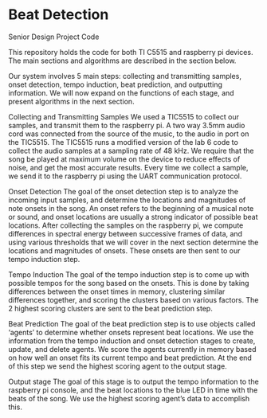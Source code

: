 # Beat Detection
Senior Design Project Code

This repository holds the code for both TI C5515 and raspberry pi devices. The main sections and algorithms are described in the section below. 

Our system involves 5 main steps: collecting and transmitting samples, onset detection, tempo induction, beat prediction, and outputting information. We will now expand on the functions of each stage, and present algorithms in the next section.

Collecting and Transmitting Samples
We used a TIC5515 to collect our samples, and transmit them to the raspberry pi. A two way 3.5mm audio cord was connected from the source of the music, to the audio in port on the TIC5515. The TIC5515 runs a modified version of the lab 6 code to collect the audio samples at a sampling rate of 48 kHz. We require that the song be played at maximum volume on the device to reduce effects of noise, and get the most accurate results. Every time we collect a sample, we send it to the raspberry pi using the UART communication protocol. 

Onset Detection
The goal of the onset detection step is to analyze the incoming input samples, and determine the locations and magnitudes of note onsets in the song. An onset refers to the beginning of a musical note or sound, and onset locations are usually a strong indicator of possible beat locations. After collecting the samples on the raspberry pi, we compute differences in spectral energy between successive frames of data, and using various thresholds that we will cover in the next section determine the locations and magnitudes of onsets. These onsets are then sent to our tempo induction step.

Tempo Induction
The goal of the tempo induction step is to come up with possible tempos for the song based on the onsets. This is done by taking differences between the onset times in memory, clustering similar differences together, and scoring the clusters based on various factors. The 2 highest scoring clusters are sent to the beat prediction step.

Beat Prediction
The goal of the beat prediction step is to use objects called ‘agents’ to determine whether onsets represent beat locations. We use the information from the tempo induction and onset detection stages to create, update, and delete agents. We score the agents currently in memory based on how well an onset fits its current tempo and beat prediction. At the end of this step we send the highest scoring agent to the output stage.

Output stage
The goal of this stage is to output the tempo information to the raspberry pi console, and the beat locations to the blue LED in time with the beats of the song. We use the highest scoring agent’s data to accomplish this. 


